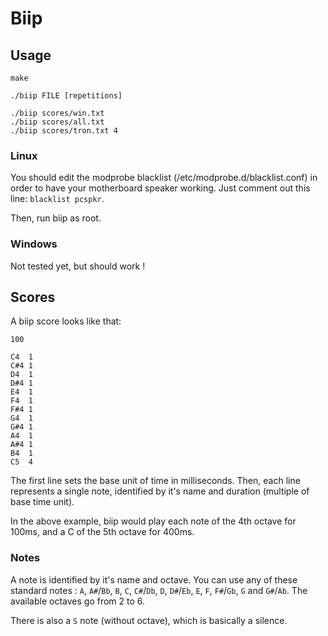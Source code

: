 Biip
====

Usage
-----

```
make

./biip FILE [repetitions]

./biip scores/win.txt
./biip scores/all.txt
./biip scores/tron.txt 4
```

### Linux

You should edit the modprobe blacklist (/etc/modprobe.d/blacklist.conf) in order to have your motherboard speaker working.
Just comment out this line: `blacklist pcspkr`.

Then, run biip as root.

### Windows

Not tested yet, but should work !

Scores
------

A biip score looks like that:

```
100

C4	1
C#4	1
D4	1
D#4	1
E4	1
F4	1
F#4	1
G4	1
G#4	1
A4	1
A#4	1
B4	1
C5	4
```

The first line sets the base unit of time in milliseconds.
Then, each line represents a single note, identified by it's name and duration (multiple of base time unit).

In the above example, biip would play each note of the 4th octave for 100ms, and a C of the 5th octave for 400ms.

### Notes

A note is identified by it's name and octave.
You can use any of these standard notes : `A`, `A#`/`Bb`, `B`, `C`, `C#`/`Db`, `D`, `D#`/`Eb`, `E`, `F`, `F#`/`Gb`, `G` and `G#`/`Ab`.
The available octaves go from 2 to 6.

There is also a `S` note (without octave), which is basically a silence.
